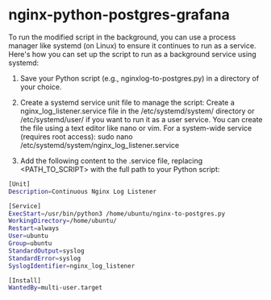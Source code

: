 # nginx-python-postgres-grafana



To run the modified script in the background, you can use a process manager like systemd (on Linux) to ensure it continues to run as a service. Here's how you can set up the script to run as a background service using systemd:

1. Save your Python script (e.g., nginxlog-to-postgres.py) in a directory of your choice.
2. Create a systemd service unit file to manage the script: Create a nginx_log_listener.service file in the /etc/systemd/system/ directory or /etc/systemd/user/ if you want to run it as a user service. You can create the file using a text editor like nano or vim.
For a system-wide service (requires root access):
sudo nano /etc/systemd/system/nginx_log_listener.service

3. Add the following content to the .service file, replacing <PATH_TO_SCRIPT> with the full path to your Python script:
```bash
[Unit]
Description=Continuous Nginx Log Listener

[Service]
ExecStart=/usr/bin/python3 /home/ubuntu/nginx-to-postgres.py
WorkingDirectory=/home/ubuntu/
Restart=always
User=ubuntu
Group=ubuntu
StandardOutput=syslog
StandardError=syslog
SyslogIdentifier=nginx_log_listener

[Install]
WantedBy=multi-user.target
```
